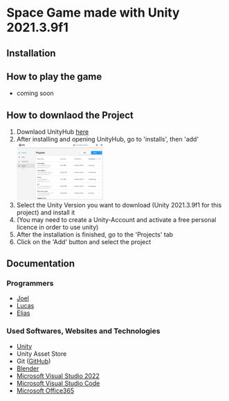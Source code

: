 # Space Game made with Unity 2021.3.9f1
## Installation
## How to play the game

 - coming soon

## How to downlaod the Project
 1. Downlaod UnityHub [here](https://unity3d.com/get-unity/download)
 2. After installing and opening UnityHub, go to 'installs', then 'add' <br> <img src="https://github.com/JoelErni/IPT_4.1-Unity/blob/main/README_images/1.png" alt="Step 1" width="200"/>
 4. Select the Unity Version you want to download (Unity 2021.3.9f1 for this project) and install it
 5. (You may need to create a Unity-Account and activate a free personal licence in order to use unity)
 6. After the installation is finished, go to the 'Projects' tab
 7. Click on the 'Add' button and select the project

## Documentation
### Programmers
 - [Joel](https://github.com/JoelErni)
 - [Lucas](https://github.com/LucasNicolasSchulz)
 - [Elias](https://github.com/Elias-Schwegler)
### Used Softwares, Websites and Technologies
 - [Unity](unity.com)
 - Unity Asset Store
 - Git ([GitHub](github.com))
 - [Blender](blender.org)
 - [Microsoft Visual Studio 2022](https://visualstudio.microsoft.com/)
 - [Microsoft Visual Studio Code](https://code.visualstudio.com/)
 - [Microsoft Office365](office.com)

